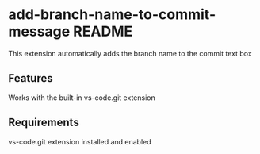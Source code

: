 # add-branch-name-to-commit-message README

This extension automatically adds the branch name to the commit text box

## Features

Works with the built-in vs-code.git extension

## Requirements

vs-code.git extension installed and enabled